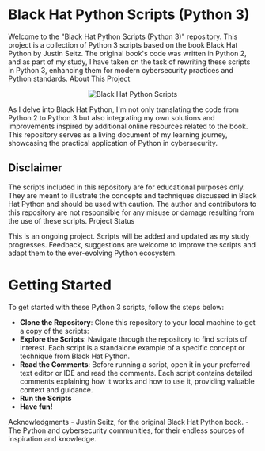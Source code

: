 # Black Hat Python Scripts (Python 3)

Welcome to the "Black Hat Python Scripts (Python 3)" repository. This project is a collection of Python 3 scripts based on the book Black Hat Python by Justin Seitz. The original book's code was written in Python 2, and as part of my study, I have taken on the task of rewriting these scripts in Python 3, enhancing them for modern cybersecurity practices and Python standards.
About This Project

<p align="center">
  <img src="https://user-images.githubusercontent.com/80627086/235501013-2415b4bc-c1fd-4dbf-8a91-457dbc59d122.png" alt="Black Hat Python Scripts">
</p>

As I delve into Black Hat Python, I'm not only translating the code from Python 2 to Python 3 but also integrating my own solutions and improvements inspired by additional online resources related to the book. This repository serves as a living document of my learning journey, showcasing the practical application of Python in cybersecurity.

## Disclaimer

The scripts included in this repository are for educational purposes only. They are meant to illustrate the concepts and techniques discussed in Black Hat Python and should be used with caution. The author and contributors to this repository are not responsible for any misuse or damage resulting from the use of these scripts.
Project Status

This is an ongoing project. Scripts will be added and updated as my study progresses. Feedback, suggestions are welcome to improve the scripts and adapt them to the ever-evolving Python ecosystem.

# Getting Started

To get started with these Python 3 scripts, follow the steps below:

- **Clone the Repository**: Clone this repository to your local machine to get a copy of the scripts:
- **Explore the Scripts**: Navigate through the repository to find scripts of interest. Each script is a standalone example of a specific concept or technique from Black Hat Python.
- **Read the Comments**: Before running a script, open it in your preferred text editor or IDE and read the comments. Each script contains detailed comments explaining how it works and how to use it, providing valuable context and guidance.
- **Run the Scripts**
- **Have fun!**

Acknowledgments
    - Justin Seitz, for the original Black Hat Python book.
    - The Python and cybersecurity communities, for their endless sources of inspiration and knowledge.
